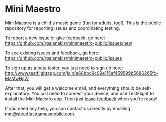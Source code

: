 Mini Maestro
============

Mini Maestro is a child's music game (fun for adults, too!).
This is the public repository for reporting issues and coordinating testing.

To report a new issue or give feedback, 
go here: https://github.com/rgalanakis/minimaestro-public/issues/new

To see existing issues and feedback, 
go here: https://github.com/rgalanakis/minimaestro-public/issues

To sign up as a beta tester, you just need to sign up here: 
http://www.testflightapp.com/join/e68bbc9c09e115af459599b5686265fc-MzMwNjI2/

After that, you will get a welcome email,
and everything should be self-explanatory.
You just need to connect your device,
and use TestFlight to install the Mini Maestro app.
Then just [leave feedback](https://github.com/rgalanakis/minimaestro-public/issues/new)
when you're ready!

If you need any help, you can contact us directly by emailing 
mm@steadfastgamesmobile.com.

